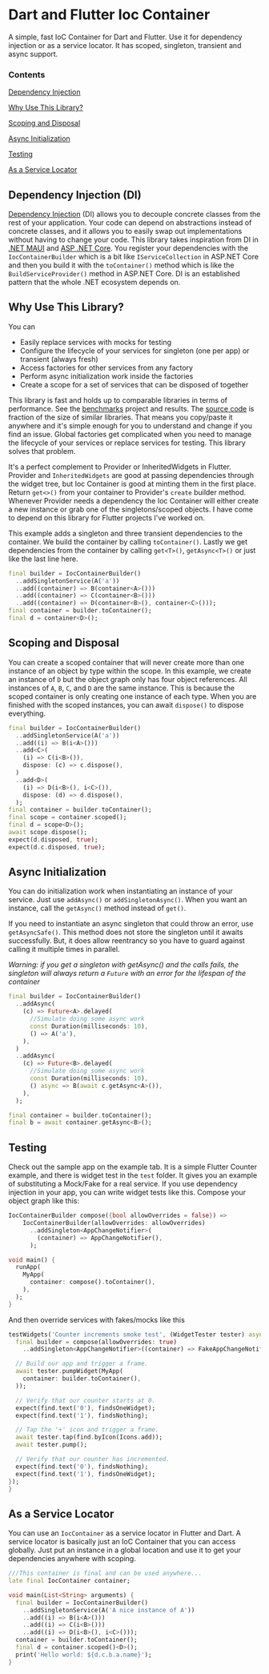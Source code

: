 # Dart and Flutter Ioc Container
A simple, fast IoC Container for Dart and Flutter. Use it for dependency injection or as a service locator. It has scoped, singleton, transient and async support.  

### Contents
[Dependency Injection](#dependency-injection-di)

[Why Use This Library?](#why-use-this-library)

[Scoping and Disposal](#scoping-and-disposal)

[Async Initialization](#async-initialization)

[Testing](#testing)

[As a Service Locator](#as-a-service-locator)

## Dependency Injection (DI)
[Dependency Injection](https://en.wikipedia.org/wiki/Dependency_injection) (DI) allows you to decouple concrete classes from the rest of your application. Your code can depend on abstractions instead of concrete classes, and it allows you to easily swap out implementations without having to change your code. This library takes inspiration from DI in [.NET MAUI](https://learn.microsoft.com/en-us/dotnet/architecture/maui/dependency-injection) and [ASP .NET Core](https://learn.microsoft.com/en-us/aspnet/core/fundamentals/dependency-injection?view=aspnetcore-6.0). You register your dependencies with the `IocContainerBuilder` which is a bit like `IServiceCollection` in ASP.NET Core and then you build it with the `toContainer()` method which is like the `BuildServiceProvider()` method in ASP.NET Core. DI is an established pattern that the whole .NET ecosystem depends on.

## Why Use This Library?
You can
- Easily replace services with mocks for testing
- Configure the lifecycle of your services for singleton (one per app) or transient (always fresh)
- Access factories for other services from any factory
- Perform async initialization work inside the factories
- Create a scope for a set of services that can be disposed of together

This library is fast and holds up to comparable libraries in terms of performance. See the [benchmarks](https://github.com/MelbourneDeveloper/ioc_container/tree/main/benchmarks) project and results. The [source code](https://github.com/MelbourneDeveloper/ioc_container/blob/main/lib/ioc_container.dart) is fraction of the size of similar libraries. That means you copy/paste it anywhere and it's simple enough for you to understand and change if you find an issue. Global factories get complicated when you need to manage the lifecycle of your services or replace services for testing. This library solves that problem.

It's a perfect complement to Provider or InheritedWidgets in Flutter. Provider and `InheritedWidgets` are good at passing dependencies through the widget tree, but Ioc Container is good at minting them in the first place. Return `get<>()` from your container to Provider's `create` builder method. Whenever Provider needs a dependency the Ioc Container will either create a new instance or grab one of the singletons/scoped objects. I have come to depend on this library for Flutter projects I've worked on.

This example adds a singleton and three transient dependencies to the container. We build the container by calling `toContainer()`. Lastly we get dependencies from the container by calling `get<T>()`, `getAsync<T>()` or just like the last line here. 

```dart
final builder = IocContainerBuilder()
  ..addSingletonService(A('a'))
  ..add((container) => B(container<A>()))
  ..add((container) => C(container<B>()))
  ..add((container) => D(container<B>(), container<C>()));
final container = builder.toContainer();
final d = container<D>();
```

## Scoping and Disposal
You can create a scoped container that will never create more than one instance of an object by type within the scope. In this example, we create an instance of `D` but the object graph only has four object references. All instances of `A`, `B`, `C`, and `D` are the same instance. This is because the scoped container is only creating one instance of each type. When you are finished with the scoped instances, you can await `dispose()` to dispose everything.

```dart
final builder = IocContainerBuilder()
  ..addSingletonService(A('a'))
  ..add((i) => B(i<A>()))
  ..add<C>(
    (i) => C(i<B>()),
    dispose: (c) => c.dispose(),
  )
  ..add<D>(
    (i) => D(i<B>(), i<C>()),
    dispose: (d) => d.dispose(),
  );
final container = builder.toContainer();
final scope = container.scoped();
final d = scope<D>();
await scope.dispose();
expect(d.disposed, true);
expect(d.c.disposed, true);
```    

## Async Initialization
You can do initialization work when instantiating an instance of your service. Just use `addAsync()` or `addSingletonAsync()`. When you want an instance, call the `getAsync()` method instead of `get()`. 

If you need to instantiate an async singleton that could throw an error, use `getAsyncSafe()`. This method does not store the singleton until it awaits successfully. But, it does allow reentrancy so you have to guard against calling it multiple times in parallel. 

_Warning: if you get a singleton with getAsync() and the calls fails, the singleton will always return a `Future` with an error for the lifespan of the container_

```dart
final builder = IocContainerBuilder()
  ..addAsync(
    (c) => Future<A>.delayed(
      //Simulate doing some async work
      const Duration(milliseconds: 10),
      () => A('a'),
    ),
  )
  ..addAsync(
    (c) => Future<B>.delayed(
      //Simulate doing some async work
      const Duration(milliseconds: 10),
      () async => B(await c.getAsync<A>()),
    ),
  );

final container = builder.toContainer();
final b = await container.getAsync<B>();
```

## Testing
Check out the sample app on the example tab. It is a simple Flutter Counter example, and there is widget test in the `test` folder. It gives you an example of substituting a Mock/Fake for a real service. If you use dependency injection in your app, you can write widget tests like this. Compose your object graph like this:

```dart
IocContainerBuilder compose({bool allowOverrides = false}) =>
    IocContainerBuilder(allowOverrides: allowOverrides)
      ..addSingleton<AppChangeNotifier>(
        (container) => AppChangeNotifier(),
      );

void main() {
  runApp(
    MyApp(
      container: compose().toContainer(),
    ),
  );
}
```

And then override services with fakes/mocks like this

```dart
testWidgets('Counter increments smoke test', (WidgetTester tester) async {
  final builder = compose(allowOverrides: true)
    ..addSingleton<AppChangeNotifier>((container) => FakeAppChangeNotifier());

  // Build our app and trigger a frame.
  await tester.pumpWidget(MyApp(
    container: builder.toContainer(),
  ));

  // Verify that our counter starts at 0.
  expect(find.text('0'), findsOneWidget);
  expect(find.text('1'), findsNothing);

  // Tap the '+' icon and trigger a frame.
  await tester.tap(find.byIcon(Icons.add));
  await tester.pump();

  // Verify that our counter has incremented.
  expect(find.text('0'), findsNothing);
  expect(find.text('1'), findsOneWidget);
});
}
```

## As a Service Locator
You can use an `IocContainer` as a service locator in Flutter and Dart. A service locator is basically just an IoC Container that you can access globally. Just put an instance in a global location and use it to get your dependencies anywhere with scoping. 

```dart
///This container is final and can be used anywhere...
late final IocContainer container;

void main(List<String> arguments) {
  final builder = IocContainerBuilder()
    ..addSingletonService(A('A nice instance of A'))
    ..add((i) => B(i<A>()))
    ..add((i) => C(i<B>()))
    ..add((i) => D(i<B>(), i<C>()));
  container = builder.toContainer();
  final d = container.scoped()<D>();
  print('Hello world: ${d.c.b.a.name}');
}
```